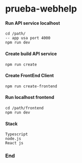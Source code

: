 # prueba-webhelp

#### Run  API service localhost

```
cd /path/
-- app usa port 4000
npm run dev
```

#### Create build  API service 

```
npm run create
```

#### Create FrontEnd Client

```
npm run create-frontend
```

#### Run localhost frontend

```
cd /path/frontend
npm run dev
```

#### Stack

```
Typescript
node.js
React js
```



### End
